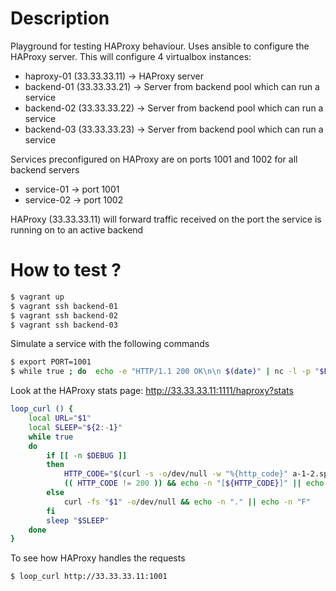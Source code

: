 # Description

Playground for testing HAProxy behaviour. 
Uses ansible to configure the HAProxy server.
This will configure 4 virtualbox instances:

* haproxy-01 (33.33.33.11) -> HAProxy server
* backend-01 (33.33.33.21) -> Server from backend pool which can run a service
* backend-02 (33.33.33.22) -> Server from backend pool which can run a service
* backend-03 (33.33.33.23) -> Server from backend pool which can run a service

Services preconfigured on HAProxy are on ports 1001 and 1002 for all backend servers

* service-01 -> port 1001
* service-02 -> port 1002

HAProxy (33.33.33.11) will forward traffic received on the port the service is running on to an active backend



# How to test ?

```bash
$ vagrant up
$ vagrant ssh backend-01
$ vagrant ssh backend-02
$ vagrant ssh backend-03
```

Simulate a service with the following commands

```bash
$ export PORT=1001
$ while true ; do  echo -e "HTTP/1.1 200 OK\n\n $(date)" | nc -l -p "$PORT"  ; done
```

Look at the HAProxy stats page: http://33.33.33.11:1111/haproxy?stats

```bash
loop_curl () {
	local URL="$1"
	local SLEEP="${2:-1}"
	while true
	do
		if [[ -n $DEBUG ]]
		then
			HTTP_CODE="$(curl -s -o/dev/null -w "%{http_code}" a-1-2.spike.apps.up-nxt.com)"
			(( HTTP_CODE != 200 )) && echo -n "[${HTTP_CODE}]" || echo -n "."
		else
			curl -fs "$1" -o/dev/null && echo -n "." || echo -n "F"
		fi
		sleep "$SLEEP"
	done
}
```

To see how HAProxy handles the requests

```bash
$ loop_curl http://33.33.33.11:1001
```